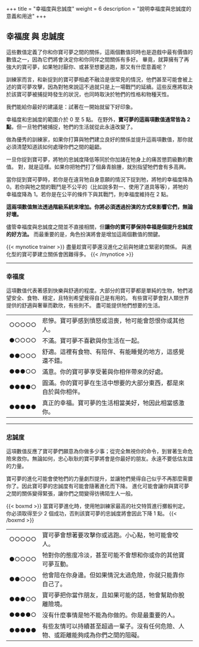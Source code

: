 +++
title = "幸福度與忠誠度"
weight = 6
description = "說明幸福度與忠誠度的意義和用途"
+++

## 幸福度 與 忠誠度
這些數值定義了你和你寶可夢之間的關係，這兩個數值同時也是遊戲中最有價值的數值之一，因為它們將會決定你和你同伴之間關係有多好。
畢竟，就算擁有了再強大的寶可夢，如果牠討厭你、或甚至想要逃跑，那又有什麼意義呢？

訓練家而言，和新捉到的寶可夢相處不融洽是很常見的情況，他們甚至可能會被上述的寶可夢攻擊，因為對牠來說這不過就只是上一場戰鬥的延續。這些反應將取決於該寶可夢被捕捉時發生的狀況，也同時取決於牠們的性格和物種天性。

我們能給你最好的建議是：試著在一開始就留下好印象。

幸福度和忠誠度的範圍介於 0 至 5 點。
在野外，**寶可夢的這兩項數值通常皆為 2 點**，但一旦牠們被捕捉，牠們的生活就從此永遠改變了。

做為優秀的訓練家，如果你打算與牠們建立良好的關係並提升這兩項數值，那你就必須清楚知道該如何處理你們之間的齟齬。

一旦你捉到寶可夢，將牠的忠誠度降低等同於你加諸在牠身上的痛苦懲罰級數的數值。
對，就是這樣。如果你把牠們打了個鼻青臉腫，就別指望牠們會有多高興。

當你捉到寶可夢時，若你是在違背牠自身意願的情況下捉到牠，將牠的幸福度降為 0。若你與牠之間的戰鬥是不公平的（比如說多對一、使用了道具等等），將牠的幸福度降為 1。若你是在公平的條件下與其戰鬥，則幸福度維持在 2 點。

**這兩項數值無法透過階級系統來增加。你將必須透過扮演的方式來影響它們，無論好壞。**

儘管幸福度與忠誠度之間並不直接相關，但**讓你的寶可夢保持幸福是個提升忠誠度的好方法。**
而最重要的是，角色扮演將會是增加這兩個數值的關鍵。

{{< mynotice trainer >}}
盡量趁寶可夢還沒進化之前與牠建立緊密的關係。
與進化型的寶可夢建立關係會困難得多。
{{< /mynotice >}}


---
### 幸福度
這項數值代表著感到快樂與舒適的程度。大部分的寶可夢都是單純的生物，牠們渴望安全、食物、穩定，且特別希望覺得自己是有用的。
有些寶可夢會對人類世界提供的舒適與奢華而歡欣，有些則不。
盡可能提供牠們想要的生活。

<table>
<tr><td align="left"> ○○○○○ </td><td align="left"> 悲慘。寶可夢感到憤怒或沮喪，牠可能會怨恨你或其他人。 </td></tr>
<tr><td align="left"> ●○○○○ </td><td align="left"> 不滿。寶可夢不喜歡與你生活在一起。 </td></tr>
<tr><td align="left"> ●●○○○ </td><td align="left"> 舒適。這裡有食物、有陪伴、有能睡覺的地方，這感覺還不錯。 </td></tr>
<tr><td align="left"> ●●●○○ </td><td align="left"> 滿意。你的寶可夢享受著與你相伴帶來的好處。 </td></tr>
<tr><td align="left"> ●●●●○ </td><td align="left"> 圓滿。你的寶可夢在生活中想要的大部分東西，都是來自於與你相伴。 </td></tr>
<tr><td align="left"> ●●●●● </td><td align="left"> 真正的幸福。寶可夢的生活相當美好，牠因此相當感激你。 </td></tr>
</table>


---
### 忠誠度
這項數值反應了寶可夢們願意為你做多少事；從完全無視你的命令，到冒著生命危險來救你。無論如何，忠心耿耿的寶可夢將會是你最好的朋友。永遠不要低估友誼的力量。

寶可夢的進化可能會使牠們的力量劇烈提升，並讓牠們覺得自己似乎不再那麼需要你了。因此寶可夢的忠誠度有可能會隨著進化而下降。
進化可能會讓你與寶可夢之間的關係變得緊張，讓你們之間變得彷彿陌生人一般。

{{< boxmd >}}
當寶可夢進化時，使用牠訓練家最高的社交特質進行擲骰判定。
你必須取得至少 2 個成功，否則該寶可夢的忠誠度將會因此下降 1 點。
{{< /boxmd >}}

<table>
<tr><td align="left"> ○○○○○ </td><td align="left"> 寶可夢會想著要攻擊你或逃跑。小心點，牠可能會咬人。 </td></tr>
<tr><td align="left"> ●○○○○ </td><td align="left"> 牠對你的態度冷淡，甚至可能不會想和你或你的其他寶可夢互動。 </td></tr>
<tr><td align="left"> ●●○○○ </td><td align="left"> 他會陪在你身邊。但如果情況太過危險，你就只能靠你自己了。 </td></tr>
<tr><td align="left"> ●●●○○ </td><td align="left"> 寶可夢把你當作朋友，且如果可能的話，牠會幫助你脫離險境。 </td></tr>
<tr><td align="left"> ●●●●○ </td><td align="left"> 沒有什麼事情是牠不能為你做的。你是最重要的人。 </td></tr>
<tr><td align="left"> ●●●●● </td><td align="left"> 有些友情可以持續甚至超過一輩子。沒有任何危險、人物、或距離能夠成為你們之間的阻礙。 </td></tr>
</table>

